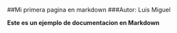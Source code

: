 ##Mi primera pagina en markdown
###Autor: Luis Miguel

**Este es un ejemplo de documentacion en Markdown**

